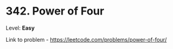 # 342. Power of Four

Level: **Easy**

Link to problem - https://leetcode.com/problems/power-of-four/
